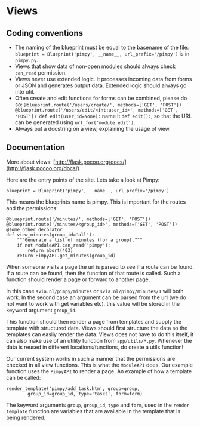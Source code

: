 # Views
## Coding conventions

 - The naming of the blueprint must be equal to the basename of the file:
    `blueprint = Blueprint('pimpy', __name__, url_prefix='/pimpy')` is in
    `pimpy.py`.
 - Views that show data of non-open modules should always check `can_read`
     permission.
 - Views never use extended logic. It processes incoming data from forms or JSON
     and generates output data. Extended logic should always go into util.
 - Often create and edit functions for forms can be combined, please do so:
     `
    @blueprint.route('/users/create/', methods=['GET', 'POST'])
    @blueprint.route('/users/edit/<int:user_id>', methods=['GET', 'POST'])
    def edit(user_id=None):
    `
     name it `def edit():`, so that the URL can be generated using
     `url_for('module.edit')`.
 - Always put a docstring on a view, explaining the usage of view.

## Documentation
More about views: [http://flask.pocoo.org/docs/](http://flask.pocoo.org/docs/)

Here are the entry points of the site. Lets take a look at Pimpy:

	blueprint = Blueprint('pimpy', __name__, url_prefix='/pimpy')

This means the blueprints name is pimpy. This is important for the routes and
the permissions:

	@blueprint.route('/minutes/', methods=['GET', 'POST'])
	@blueprint.route('/minutes/<group_id>', methods=['GET', 'POST'])
    @some_other_decorator
	def view_minutes(group_id='all'):
        """Generate a list of minutes (for a group)."""
		if not ModuleAPI.can_read('pimpy'):
			return abort(403)
		return PimpyAPI.get_minutes(group_id)

When someone visits a page the url is parsed to see if a route can be found.
If a route can be found, then the function of that route is called. Such a
function should render a page or forward to another page.

In this case `svia.nl/pimpy/minutes` or `svia.nl/pimpy/minutes/1` will
both work. In the second case an argument can be parsed from the url (we do not
want to work with get variables etc), this value will be stored in the keyword
argument `group_id`.

This function should then render a page from templates and supply the template
with structured data. Views should first structure the data so the templates
can easily render the data. Views does not have to do this itself, it can also
make use of an utility function from `app/utils/*.py`. Whenever the data is
reused in different locations/functions, do create a utils function!

Our current system works in such a manner that the permissions are checked in
all view functions. This is what the `ModuleAPI` does. Our example function uses
the `PimpyAPI` to render a page. An example of how a template can be called:

	render_template('pimpy/add_task.htm', group=group,
			group_id=group_id, type='tasks', form=form)

The keyword arguments `group`, `group_id`, `type` and `form`, used in the
`render template` function are variables that are available in the template that
is being rendered.

